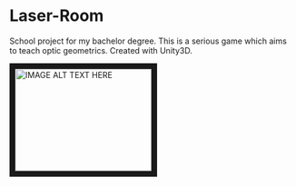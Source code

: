 # Laser-Room
School project for my bachelor degree.
This is a serious game which aims to teach optic geometrics.
Created with Unity3D.


<a href="http://www.youtube.com/watch?feature=player_embedded&v=jL8H0-5Ckq8
" target="_blank"><img src="http://img.youtube.com/vi/jL8H0-5Ckq8/0.jpg" 
alt="IMAGE ALT TEXT HERE" width="240" height="180" border="10" /></a>
